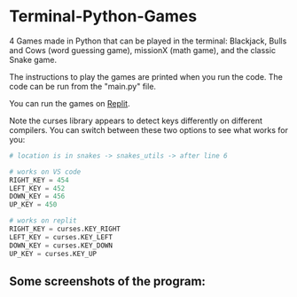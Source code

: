 # Terminal-Python-Games
4 Games made in Python that can be played in the terminal: Blackjack, Bulls and Cows (word guessing game), missionX (math game), and the classic Snake game.

The instructions to play the games are printed when you run the code. The code can be run from the "main.py" file.

You can run the games on [Replit](https://replit.com/@WahhajKhan/Terminal-Games-in-Python?v=1).

Note the curses library appears to detect keys differently on different compilers. You can switch between these two options to see what works for you:
```python
# location is in snakes -> snakes_utils -> after line 6

# works on VS code
RIGHT_KEY = 454
LEFT_KEY = 452
DOWN_KEY = 456
UP_KEY = 450

# works on replit
RIGHT_KEY = curses.KEY_RIGHT
LEFT_KEY = curses.KEY_LEFT
DOWN_KEY = curses.KEY_DOWN
UP_KEY = curses.KEY_UP

```

## Some screenshots of the program:

